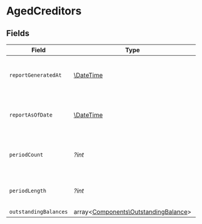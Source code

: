 # AgedCreditors


## Fields

| Field                                                                                 | Type                                                                                  | Required                                                                              | Description                                                                           | Example                                                                               |
| ------------------------------------------------------------------------------------- | ------------------------------------------------------------------------------------- | ------------------------------------------------------------------------------------- | ------------------------------------------------------------------------------------- | ------------------------------------------------------------------------------------- |
| `reportGeneratedAt`                                                                   | [\DateTime](https://www.php.net/manual/en/class.datetime.php)                         | :heavy_minus_sign:                                                                    | The exact date and time the report was generated.                                     | 2024-11-14T12:00:00.000Z                                                              |
| `reportAsOfDate`                                                                      | [\DateTime](https://www.php.net/manual/en/class.datetime.php)                         | :heavy_minus_sign:                                                                    | The cutoff date for transactions included in the report.                              | 2024-11-13                                                                            |
| `periodCount`                                                                         | *?int*                                                                                | :heavy_minus_sign:                                                                    | Number of aging periods shown in the report.                                          | 4                                                                                     |
| `periodLength`                                                                        | *?int*                                                                                | :heavy_minus_sign:                                                                    | Length of each aging period in days.                                                  | 30                                                                                    |
| `outstandingBalances`                                                                 | array<[Components\OutstandingBalance](../../Models/Components/OutstandingBalance.md)> | :heavy_minus_sign:                                                                    | N/A                                                                                   |                                                                                       |